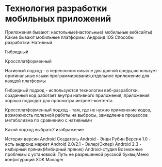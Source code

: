  # Технология разработки мобильных приложений
Приложения бывают:
настольные(настольные)
мобильные
веб(сайты)
Какие бывают мобильные платформы:
Андроид
IOS
Способы разработки:
Нативный

Гибридный

Кроссплатформенный

Нативный подход - в переносном смысле для данной среды,использует оригинальные языки программирования,отдельное приложение для каждой платформы

Гибридный подход - используются технологии веб-разработки, созданный код работает внутри нативного приложения, приложения хорошо подходят для просмотра интрнет-контента.

Кроссплатформенный подход - там, где не нужно применение кодов, возможность полезной работы на выбросы, замедление процессов метаболизма по сравнению с нативными

Какой подход выбрать?
изображение

История версии Android
Создатель Android - Энди Рубин
Версия 1.0 - есть андроид маркет
Android 2.0/2.1 - Эклер(Эклер)
Android 2.3 - имбирный пряник(Имбирный пряник)
Android-студия
Возможные проблемы с установкой: Путь не разрешенной русской буквы,Меню конфигураций SDK Manager
